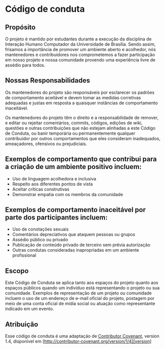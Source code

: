 # Código de conduta

## Propósito

O projeto é mantido por estudantes durante a execução da disciplina
de Interação Humano Computador da Universidade de Brasília.
Sendo assim, frisamos a importância de promover um ambiente aberto e acolhedor,
nós mantenedores e contribuidores nos comprometemos a fazer participação em nosso
projeto e nossa comunidade provendo uma experiência livre de assédio para todos.

## Nossas Responsabilidades

Os mantenedores do projeto são responsáveis por esclarecer os padrões de comportamento 
aceitável e devem tomar as medidas corretivas adequadas e justas em resposta a quaisquer 
instâncias de comportamento inaceitável.

Os mantenedores do projeto têm o direito e a responsabilidade de remover, e
editar ou rejeitar comentários, commits, códigos, edições de wiki, 
questões e outras contribuições que não estejam alinhadas a este Código de Conduta, 
ou banir temporária ou permanentemente qualquer contribuidor por outros comportamentos 
que eles consideram inadequados, ameaçadores, ofensivos ou prejudiciais.

## Exemplos de comportamento que contribui para a criação de um ambiente positivo incluem:

* Uso de linguagem acolhedora e inclusiva
* Respeito aos diferentes pontos de vista
* Aceitar críticas construtivas
* Demonstrar empatia com os membros da comunidade

## Exemplos de comportamento inaceitável por parte dos participantes incluem:

* Uso de conotações sexuais
* Comentários depreciativos que ataquem pessoas ou grupos
* Assédio público ou privado
* Publicação de conteúdo privado de terceiro sem prévia autorização
* Outras condutas consideradas inapropriadas em um ambiente profissional

## Escopo

Este Código de Conduta se aplica tanto aos espaços do projeto quanto aos espaços públicos
quando um indivíduo está representando o projeto ou sua comunidade. 
Exemplos de representação de um projeto ou comunidade incluem o uso de um endereço de e-mail
oficial do projeto, postagem por meio de uma conta oficial de mídia social ou atuação como 
representante indicado em um evento.

## Atribuição

Esse código de conduta é uma adaptação de [Contributor Covenant][homepage], version 1.4,
disponível em [http://contributor-covenant.org/version/1/4][version]

[homepage]: http://contributor-covenant.org
[version]: http://contributor-covenant.org/version/1/4/
